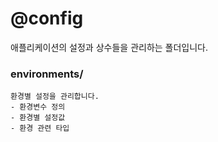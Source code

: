 # @config

애플리케이션의 설정과 상수들을 관리하는 폴더입니다.

### environments/
```
환경별 설정을 관리합니다.
- 환경변수 정의
- 환경별 설정값
- 환경 관련 타입
```
